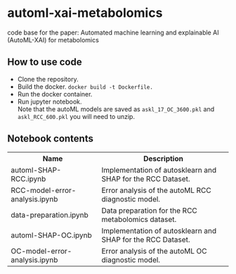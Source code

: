 # automl-xai-metabolomics
code base for the paper: Automated machine learning and explainable AI (AutoML-XAI) for metabolomics

## How to use code
- Clone the repository. <br>
- Build the docker. 
`docker build -t Dockerfile.`
- Run the docker container. 
- Run jupyter notebook. <br>
Note that the autoML models are saved as `askl_17_OC_3600.pkl` and `askl_RCC_600.pkl` you will need to unzip. 

## Notebook contents
<table>
  <tr>
    <th>Name</th>
    <th>Description</th>
  </tr>
  <tr>
    <td>automl-SHAP-RCC.ipynb</td>
    <td>Implementation of autosklearn and SHAP for the RCC Dataset.</td>
  </tr>
  <tr>
    <td>RCC-model-error-analysis.ipynb</td>
    <td>Error analysis of the autoML RCC diagnostic model.</td>
  </tr>
   <tr>
    <td>data-preparation.ipynb</td>
    <td>Data preparation for the RCC metabolomics dataset.</td>
  </tr>
    <tr>
    <td>automl-SHAP-OC.ipynb</td>
    <td>Implementation of autosklearn and SHAP for the RCC Dataset.</td>
  </tr>
    <tr>
    <td>OC-model-error-analysis.ipynb</td>
    <td>Error analysis of the autoML OC diagnostic model.</td>
  </tr>
</table>
